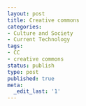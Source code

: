 ```yaml
---
layout: post
title: Creative commons
categories:
- Culture and Society
- Current Technology
tags:
- CC
- creative commons
status: publish
type: post
published: true
meta:
  _edit_last: '1'
---
```



